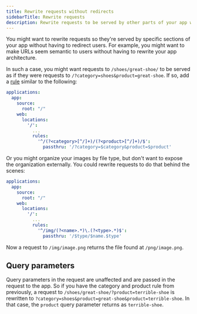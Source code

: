 ```yaml
---
title: Rewrite requests without redirects
sidebarTitle: Rewrite requests
description: Rewrite requests to be served by other parts of your app without directing users.
---
```


You might want to rewrite requests so they're served by specific sections of your app
without having to redirect users.
For example, you might want to make URLs seem semantic to users without having to rewrite your app architecture.

In such a case, you might want requests to `/shoes/great-shoe/` to be served
as if they were requests to `/?category=shoes&product=great-shoe`.
If so, add a [rule](/create-apps/app-reference/single-runtime-image.md#rules) similar to the following:

```yaml {configFile="app"}
applications:
  app:
    source:
      root: "/"
    web:
      locations:
        '/':
          ...
          rules:
            '^/(?<category>[^/]+)/(?<product>[^/]+)/$':
              passthru: '/?category=$category&product=$product'
```

Or you might organize your images by file type, but don't want to expose the organization externally.
You could rewrite requests to do that behind the scenes:

```yaml {configFile="app"}
applications:
  app:
    source:
      root: "/"
    web:
      locations:
        '/':
          ...
          rules:
            '^/img/(?<name>.*)\.(?<type>.*)$':
              passthru: '/$type/$name.$type'
```

Now a request to `/img/image.png` returns the file found at `/png/image.png`.

## Query parameters

Query parameters in the request are unaffected and are passed in the request to the app.
So if you have the category and product rule from previously, a request to `/shoes/great-shoe/?product=terrible-shoe`
is rewritten to `?category=shoes&product=great-shoe&product=terrible-shoe`.
In that case, the `product` query parameter returns as `terrible-shoe`.
